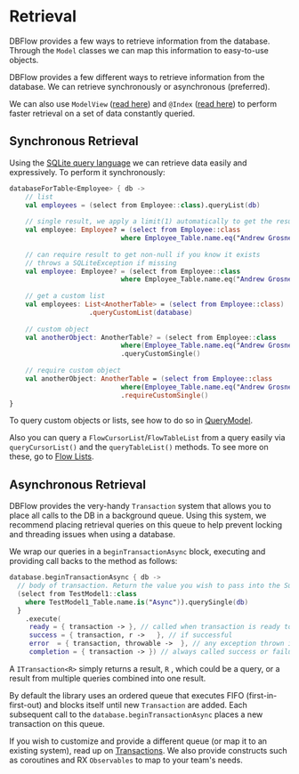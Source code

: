 # Retrieval

DBFlow provides a few ways to retrieve information from the database. Through the `Model` classes we can map this information to easy-to-use objects.

DBFlow provides a few different ways to retrieve information from the database. We can retrieve synchronously or asynchronous \(preferred\).

We can also use `ModelView` \([read here](modelviews.md)\) and `@Index` \([read here](../../advanced-usage/indexing.md)\) to perform faster retrieval on a set of data constantly queried.

## Synchronous Retrieval

Using the [SQLite query language](sqlitewrapperlanguage.md) we can retrieve data easily and expressively. To perform it synchronously:

```kotlin
databaseForTable<Employee> { db ->
    // list
    val employees = (select from Employee::class).queryList(db)
    
    // single result, we apply a limit(1) automatically to get the result even faster.
    val employee: Employee? = (select from Employee::class
                            where Employee_Table.name.eq("Andrew Grosner")).querySingle(db)
    
    // can require result to get non-null if you know it exists
    // throws a SQLiteException if missing
    val employee: Employee? = (select from Employee::class
                            where Employee_Table.name.eq("Andrew Grosner")).requireSingle(db)
    
    // get a custom list
    val employees: List<AnotherTable> = (select from Employee::class)
                    .queryCustomList(database)
    
    // custom object
    val anotherObject: AnotherTable? = (select from Employee::class
                            where(Employee_Table.name.eq("Andrew Grosner")))
                            .queryCustomSingle()
                            
    // require custom object
    val anotherObject: AnotherTable = (select from Employee::class
                            where(Employee_Table.name.eq("Andrew Grosner")))
                            .requireCustomSingle()
}
```

To query custom objects or lists, see how to do so in [QueryModel](../../advanced-usage/querymodels.md).

Also you can query a `FlowCursorList`/`FlowTableList` from a query easily via `queryCursorList()` and the `queryTableList()` methods. To see more on these, go to [Flow Lists](../../advanced-usage/listbasedqueries.md).

## Asynchronous Retrieval

DBFlow provides the very-handy `Transaction` system that allows you to place all calls to the DB in a background queue. Using this system, we recommend placing retrieval queries on this queue to help prevent locking and threading issues when using a database.

We wrap our queries in a `beginTransactionAsync` block, executing and providing call backs to the method as follows:

```kotlin
database.beginTransactionAsync { db ->
  // body of transaction. Return the value you wish to pass into the Success callback.
  (select from TestModel1::class
    where TestModel1_Table.name.is("Async")).querySingle(db)
  }
    .execute(
     ready = { transaction -> }, // called when transaction is ready to be executed.
     success = { transaction, r ->   }, // if successful
     error  = { transaction, throwable ->  }, // any exception thrown is put here
     completion = { transaction -> }) // always called success or failure
```

A `ITransaction<R>` simply returns a result, `R` , which could be a query, or a result from multiple queries combined into one result.

By default the library uses an ordered queue that executes FIFO \(first-in-first-out\) and blocks itself until new `Transaction` are added. Each subsequent call to the `database.beginTransactionAsync` places a new transaction on this queue.

If you wish to customize and provide a different queue \(or map it to an existing system\), read up on [Transactions](storingdata.md). We also provide constructs such as coroutines and RX `Observables` to map to your team's needs.

